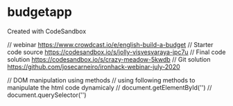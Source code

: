 # budgetapp
Created with CodeSandbox

// webinar https://www.crowdcast.io/e/english-build-a-budget
// Starter code source https://codesandbox.io/s/jolly-visvesvaraya-jpc7u
// Final code solution https://codesandbox.io/s/crazy-meadow-5kwdb
// Git solution https://github.com/josecarneiro/ironhack-webinar-july-2020

// DOM manipulation using  methods
// using following methods to manipulate the html code dynamicaly
// document.getElementById('')
// document.querySelector('')
